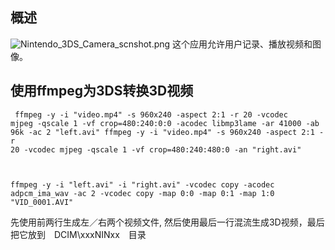 ## 概述

![](Nintendo_3DS_Camera_scnshot.png "Nintendo_3DS_Camera_scnshot.png")
这个应用允许用户记录、播放视频和图像。

## 使用ffmpeg为3DS转换3D视频

<code> ffmpeg -y -i "video.mp4" -s 960x240 -aspect 2:1 -r 20 -vcodec
mjpeg -qscale 1 -vf crop=480:240:0:0 -acodec libmp3lame -ar 41000 -ab
96k -ac 2 "left.avi" ffmpeg -y -i "video.mp4" -s 960x240 -aspect 2:1 -r
20 -vcodec mjpeg -qscale 1 -vf crop=480:240:480:0 -an "right.avi"

ffmpeg -y -i "left.avi" -i "right.avi" -vcodec copy -acodec
adpcm_ima_wav -ac 2 -vcodec copy -map 0:0 -map 0:1 -map 1:0
"VID_0001.AVI" </code>

先使用前两行生成左／右两个视频文件,
然后使用最后一行混流生成3D视频，最后把它放到　DCIM\xxxNINxx　目录